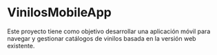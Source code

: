 # VinilosMobileApp

Este proyecto tiene como objetivo desarrollar una aplicación móvil para navegar y gestionar catálogos de vinilos basada en la versión web existente.
